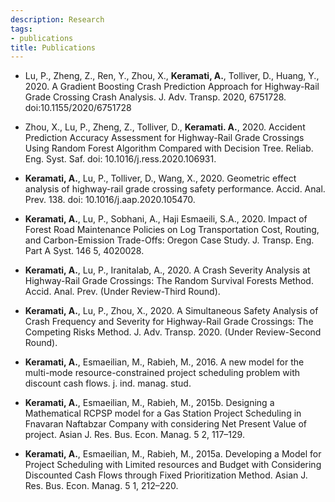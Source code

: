 ```yaml
---
description: Research 
tags:
- publications
title: Publications
---
```

*	Lu, P., Zheng, Z., Ren, Y., Zhou, X., **Keramati, A.**, Tolliver, D., Huang, Y., 2020. A Gradient Boosting Crash Prediction Approach for Highway-Rail Grade Crossing Crash Analysis. J. Adv. Transp. 2020, 6751728. doi:10.1155/2020/6751728

*	Zhou, X., Lu, P., Zheng, Z., Tolliver, D., **Keramati. A.**, 2020. Accident Prediction Accuracy Assessment for Highway-Rail Grade Crossings Using Random Forest Algorithm Compared with Decision Tree. Reliab. Eng. Syst. Saf. doi: 10.1016/j.ress.2020.106931.

*	**Keramati, A.**, Lu, P., Tolliver, D., Wang, X., 2020. Geometric effect analysis of highway-rail grade crossing safety performance. Accid. Anal. Prev. 138. doi: 10.1016/j.aap.2020.105470.

*	**Keramati, A.**, Lu, P., Sobhani, A., Haji Esmaeili, S.A., 2020. Impact of Forest Road Maintenance Policies on Log Transportation Cost, Routing, and Carbon-Emission Trade-Offs: Oregon Case Study. J. Transp. Eng. Part A Syst. 146 5, 4020028.

*	**Keramati, A.**, Lu, P., Iranitalab, A., 2020. A Crash Severity Analysis at Highway-Rail Grade Crossings: The Random Survival Forests Method. Accid. Anal. Prev. (Under Review-Third Round).

*	**Keramati, A.**, Lu, P., Zhou, X., 2020. A Simultaneous Safety Analysis of Crash Frequency and Severity for Highway-Rail Grade Crossings: The Competing Risks Method. J. Adv. Transp. 2020. (Under Review-Second Round).

*	**Keramati, A.**, Esmaeilian, M., Rabieh, M., 2016. A new model for the multi-mode resource-constrained project scheduling problem with discount cash flows. j. ind. manag. stud.

*	**Keramati, A.**, Esmaeilian, M., Rabieh, M., 2015b. Designing a Mathematical RCPSP model for a Gas Station Project Scheduling in Fnavaran Naftabzar Company with considering Net Present Value of project. Asian J. Res. Bus. Econ. Manag. 5 2, 117–129.

*	**Keramati, A.**, Esmaeilian, M., Rabieh, M., 2015a. Developing a Model for Project Scheduling with Limited resources and Budget with Considering Discounted Cash Flows through Fixed Prioritization Method. Asian J. Res. Bus. Econ. Manag. 5 1, 212–220.

